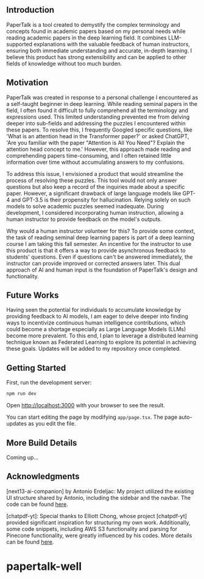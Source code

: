 ## Introduction

PaperTalk is a tool created to demystify the complex terminology and concepts found in academic papers based on my personal needs while reading academic papers in the deep learning field. It combines LLM-supported explanations with the valuable feedback of human instructors, ensuring both immediate understanding and accurate, in-depth learning. I believe this product has strong extensibility and can be applied to other fields of knowledge without too much burden.

## Motivation

PaperTalk was created in response to a personal challenge I encountered as a self-taught beginner in deep learning. While reading seminal papers in the field, I often found it difficult to fully comprehend all the terminology and expressions used. This limited understanding prevented me from delving deeper into sub-fields and addressing the puzzles I encountered within these papers. To resolve this, I frequently Googled specific questions, like 'What is an attention head in the Transformer paper?' or asked ChatGPT, 'Are you familiar with the paper "Attention is All You Need"? Explain the attention head concept to me.' However, this approach made reading and comprehending papers time-consuming, and I often retained little information over time without accumulating answers to my confusions.

To address this issue, I envisioned a product that would streamline the process of resolving these puzzles. This tool would not only answer questions but also keep a record of the inquiries made about a specific paper. However, a significant drawback of large language models like GPT-4 and GPT-3.5 is their propensity for hallucination. Relying solely on such models to solve academic puzzles seemed inadequate. During development, I considered incorporating human instruction, allowing a human instructor to provide feedback on the model's outputs.

Why would a human instructor volunteer for this? To provide some context, the task of reading seminal deep learning papers is part of a deep learning course I am taking this fall semester. An incentive for the instructor to use this product is that it offers a way to provide asynchronous feedback to students' questions. Even if questions can't be answered immediately, the instructor can provide improved or corrected answers later. This dual approach of AI and human input is the foundation of PaperTalk's design and functionality.

## Future Works

Having seen the potential for individuals to accumulate knowledge by providing feedback to AI models, I am eager to delve deeper into finding ways to incentivize continuous human intelligence contributions, which could become a shortage especially as Large Language Models (LLMs) become more prevalent. To this end, I plan to leverage a distributed learning technique known as Federated Learning to explore its potential in achieving these goals. Updates will be added to my repository once completed.

## Getting Started

First, run the development server:

```bash
npm run dev
```

Open [http://localhost:3000](http://localhost:3000) with your browser to see the result.

You can start editing the page by modifying `app/page.tsx`. The page auto-updates as you edit the file.

## More Build Details

Coming up...

## Acknowledgments

[next13-ai-companion] by Antonio Erdeljac: My project utilized the existing UI structure shared by Antonio, including the sidebar and the navbar. The code can be found [here](https://github.com/AntonioErdeljac/next13-ai-companion).

[chatpdf-yt]: Special thanks to Elliott Chong, whose project [chatpdf-yt] provided significant inspiration for structuring my own work. Additionally, some code snippets, including AWS S3 functionality and parsing for Pinecone functionality, were greatly influenced by his codes. More details can be found [here](https://github.com/elliott-chong/chatpdf-yt).

# papertalk-well
